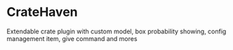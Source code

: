 # CrateHaven
Extendable crate plugin with custom model, box probability showing, config management item, give command and mores
